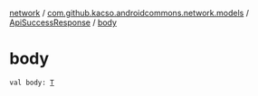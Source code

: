[network](../../index.md) / [com.github.kacso.androidcommons.network.models](../index.md) / [ApiSuccessResponse](index.md) / [body](./body.md)

# body

`val body: `[`T`](index.md#T)